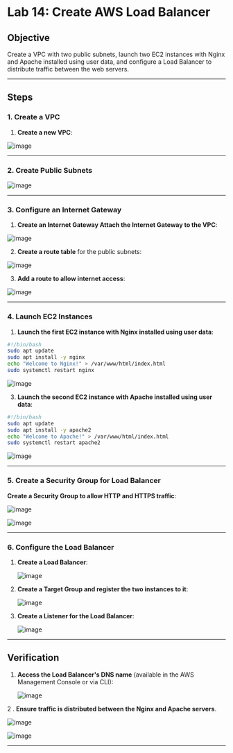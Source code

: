 
# Lab 14: Create AWS Load Balancer  

## Objective  
Create a VPC with two public subnets, launch two EC2 instances with Nginx and Apache installed using user data, and configure a Load Balancer to distribute traffic between the web servers.

---

## Steps  

### 1. Create a VPC  

1. **Create a new VPC**:  


 ![image](https://github.com/user-attachments/assets/8567219b-afe9-434c-90fc-7b976807a81d)


---

### 2. Create Public Subnets  

![image](https://github.com/user-attachments/assets/b72f1c2e-4137-4a2d-ba9f-ea8758657d8c)


---

### 3. Configure an Internet Gateway  

1. **Create an Internet Gateway Attach the Internet Gateway to the VPC**:  

![image](https://github.com/user-attachments/assets/e4f02fd3-20bf-46b9-81d2-5b00d685958b)

2. **Create a route table** for the public subnets:  

![image](https://github.com/user-attachments/assets/63fe877c-bb45-43c1-bff2-5dd45949ca0a)


3. **Add a route to allow internet access**:  

![image](https://github.com/user-attachments/assets/a310861d-9b6a-4a9e-afb9-85f6fb7e6643)

---

### 4. Launch EC2 Instances  

1. **Launch the first EC2 instance with Nginx installed using user data**:

  ```bash
  #!/bin/bash
  sudo apt update
  sudo apt install -y nginx
  echo "Welcome to Nginx!" > /var/www/html/index.html
  sudo systemctl restart nginx
  ```
  ![image](https://github.com/user-attachments/assets/c1dea19f-7cd8-4b81-9a19-0bc77686541d)

3. **Launch the second EC2 instance with Apache installed using user data**:  
  ```bash
  #!/bin/bash
  sudo apt update
  sudo apt install -y apache2
  echo "Welcome to Apache!" > /var/www/html/index.html
  sudo systemctl restart apache2
  ```
  ![image](https://github.com/user-attachments/assets/83375273-45d7-40c0-b124-85ccf842d1e5)

---

### 5. Create a Security Group for Load Balancer  

**Create a Security Group to allow HTTP and HTTPS traffic**:  

  ![image](https://github.com/user-attachments/assets/5ed372b1-2bc1-45ba-b05f-46ac9a2c17ac)

  
  ![image](https://github.com/user-attachments/assets/fcff3f2e-b3e1-4d57-b227-bcf2ca6dffb3)

---

### 6. Configure the Load Balancer  

1. **Create a Load Balancer**:  

   ![image](https://github.com/user-attachments/assets/a2b628a3-0881-4231-9624-24a842e2b892)


2. **Create a Target Group and register the two instances to it**:  

   ![image](https://github.com/user-attachments/assets/2459e11b-d86e-4fcc-87bd-581ac7f37a73)


3. **Create a Listener for the Load Balancer**:  

   ![image](https://github.com/user-attachments/assets/b70f34bf-0cd8-4eec-a836-65437f64c730)

---

## Verification  

1. **Access the Load Balancer's DNS name** (available in the AWS Management Console or via CLI):  

   ![image](https://github.com/user-attachments/assets/adb4c9bb-1d76-4663-b32e-7f32ffb83a52)


2 . **Ensure traffic is distributed between the Nginx and Apache servers**.  

![image](https://github.com/user-attachments/assets/2a13f2a3-eaea-4be9-8b57-83c6b40baa6e)

![image](https://github.com/user-attachments/assets/fa3f50db-425e-4af2-9921-26c870d20382)

---


